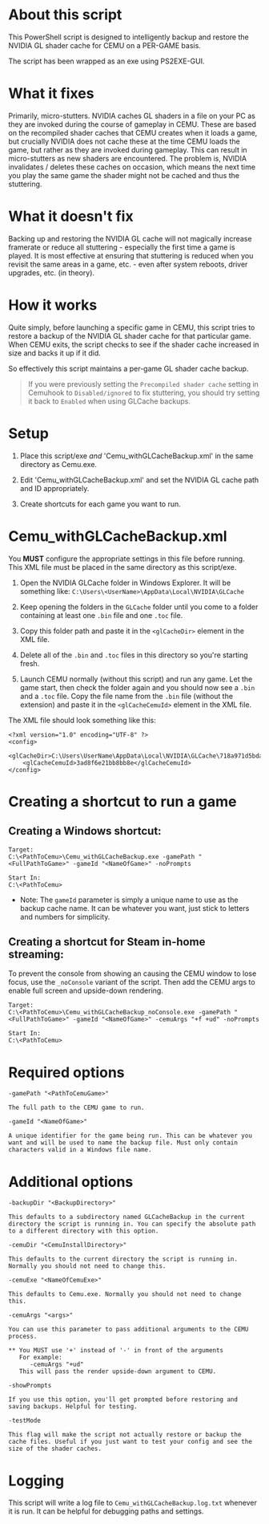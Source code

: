# About this script

This PowerShell script is designed to intelligently backup and restore 
the NVIDIA GL shader cache for CEMU on a PER-GAME basis.

The script has been wrapped as an exe using PS2EXE-GUI.

# What it fixes

Primarily, micro-stutters. NVIDIA caches GL shaders in a file on your PC as they are invoked during the course of gameplay in CEMU. These are based on the recompiled shader caches that CEMU creates when it loads a game, but crucially NVIDIA does not cache these at the time CEMU loads the game, but rather as they are invoked during gameplay. This can result in micro-stutters as new shaders are encountered. The problem is, NVIDIA invalidates / deletes these caches on occasion, which means the next time you play the same game the shader might not be cached and thus the stuttering.

# What it doesn't fix

Backing up and restoring the NVIDIA GL cache will not magically increase framerate or reduce all stuttering - especially the first time a game is played. It is most effective at ensuring that stuttering is reduced when you revisit the same areas in a game, etc. - even after system reboots, driver upgrades, etc. (in theory).

# How it works

Quite simply, before launching a specific game in CEMU, this script tries to restore a backup of the NVIDIA GL shader cache for that particular game. When CEMU exits, the script checks to see if the shader cache increased in size and backs it up if it did.

So effectively this script maintains a per-game GL shader cache backup.

> If you were previously setting the `Precompiled shader cache` setting in Cemuhook to `Disabled/ignored` to fix stuttering, you should try setting it back to `Enabled` when using GLCache backups.

# Setup

1) Place this script/exe *and* 'Cemu_withGLCacheBackup.xml' in the same directory as Cemu.exe.

2) Edit 'Cemu_withGLCacheBackup.xml' and set the NVIDIA GL cache path and ID appropriately.

3) Create shortcuts for each game you want to run.

# Cemu_withGLCacheBackup.xml

You **MUST** configure the appropriate settings in this file before running. This XML file must be placed in the same directory as this script/exe.

1. Open the NVIDIA GLCache folder in Windows Explorer. It will be something like:
`C:\Users\<UserName>\AppData\Local\NVIDIA\GLCache`

2. Keep opening the folders in the `GLCache` folder until you come to a folder containing at least one `.bin` file and one `.toc` file.

3. Copy this folder path and paste it in the `<glCacheDir>` element in the XML file.

4. Delete all of the `.bin` and `.toc` files in this directory so you're starting fresh.

5. Launch CEMU normally (without this script) and run any game. Let the game start, then check the folder again and you should now see a `.bin` and a `.toc` file. Copy the file name from the `.bin` file (without the extension) and paste it in the `<glCacheCemuId>` element in the XML file.

The XML file should look something like this:
```
<?xml version="1.0" encoding="UTF-8" ?>
<config>
	<glCacheDir>C:\Users\UserName\AppData\Local\NVIDIA\GLCache\718a971d5bda0402be4a6aa910329361\9e5cb618e0a477b0</glCacheDir>
	<glCacheCemuId>3ad8f6e21bb8bb8e</glCacheCemuId>
</config>
```

# Creating a shortcut to run a game

## Creating a Windows shortcut:

```
Target:
C:\<PathToCemu>\Cemu_withGLCacheBackup.exe -gamePath "<FullPathToGame>" -gameId "<NameOfGame>" -noPrompts

Start In:
C:\<PathToCemu>
```

- Note: The `gameId` parameter is simply a unique name to use as the backup cache name. It can be whatever you want, just stick to letters and numbers for simplicity.

## Creating a shortcut for Steam in-home streaming:

To prevent the console from showing an causing the CEMU window to lose focus, use the `_noConsole` variant of the script. Then add the CEMU args to enable full screen and upside-down rendering.

```
Target:
C:\<PathToCemu>\Cemu_withGLCacheBackup_noConsole.exe -gamePath "<FullPathToGame>" -gameId "<NameOfGame>" -cemuArgs "+f +ud" -noPrompts

Start In:
C:\<PathToCemu>
```

# Required options

```
-gamePath "<PathToCemuGame>"

The full path to the CEMU game to run.
```

```
-gameId "<NameOfGame>"

A unique identifier for the game being run. This can be whatever you want and will be used to name the backup file. Must only contain characters valid in a Windows file name.
```

# Additional options

```
-backupDir "<BackupDirectory>"

This defaults to a subdirectory named GLCacheBackup in the current directory the script is running in. You can specify the absolute path to a different directory with this option.
```

```
-cemuDir "<CemuInstallDirectory>"

This defaults to the current directory the script is running in. Normally you should not need to change this.
```

```
-cemuExe "<NameOfCemuExe>"

This defaults to Cemu.exe. Normally you should not need to change this.
```

```
-cemuArgs "<args>"

You can use this parameter to pass additional arguments to the CEMU process.

** You MUST use '+' instead of '-' in front of the arguments
   For example:
      -cemuArgs "+ud"
   This will pass the render upside-down argument to CEMU.
```

```
-showPrompts

If you use this option, you'll get prompted before restoring and saving backups. Helpful for testing.
```

```
-testMode

This flag will make the script not actually restore or backup the cache files. Useful if you just want to test your config and see the size of the shader caches.
```

# Logging

This script will write a log file to `Cemu_withGLCacheBackup.log.txt` whenever it is run. It can be helpful for debugging paths and settings.